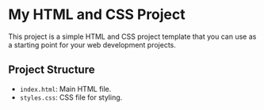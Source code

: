 # My HTML and CSS Project

This project is a simple HTML and CSS project template that you can use as a starting point for your web development projects.

## Project Structure

- `index.html`: Main HTML file.
- `styles.css`: CSS file for styling.

